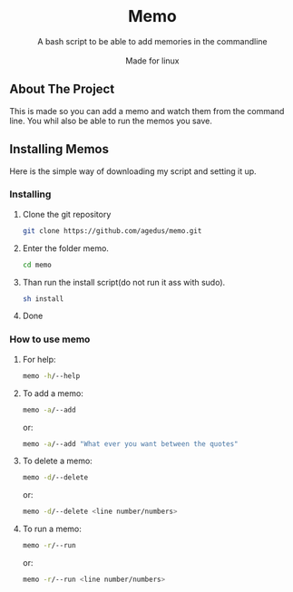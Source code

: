 <!-- PROJECT INFO -->
<br />
<p align="center">

  <h1 align="center">Memo</h1>

  <p align="center">
    A bash script to be able to add memories in the commandline
    <br>
    <br>
    Made for linux
  </p>
</p>

<!-- ABOUT THE PROJECT -->
## About The Project

This is made so you can add a memo and watch them from the command line.
You whil also be able to run the memos you save.

<!-- GETTING STARTED -->
## Installing Memos

Here is the simple way of downloading my script and setting it up.
### Installing

1. Clone the git repository
    ```sh
    git clone https://github.com/agedus/memo.git
    ```
2. Enter the folder memo.
    ```sh
    cd memo
    ```
3. Than run the install script(do not run it ass with sudo).
    ```sh
    sh install
    ```
4. Done

### How to use memo
1. For help:
    ```sh
    memo -h/--help
    ```
2. To add a memo:
    ```sh
    memo -a/--add 
    ```
    or:
     ```sh
    memo -a/--add "What ever you want between the quotes"
    ```
3. To delete a memo:
    ```sh
    memo -d/--delete
    ```
    or:
    ```sh
    memo -d/--delete <line number/numbers>
    ```
4. To run a memo:
    ```sh
    memo -r/--run
    ```
    or:
    ```sh
    memo -r/--run <line number/numbers>
    ```

